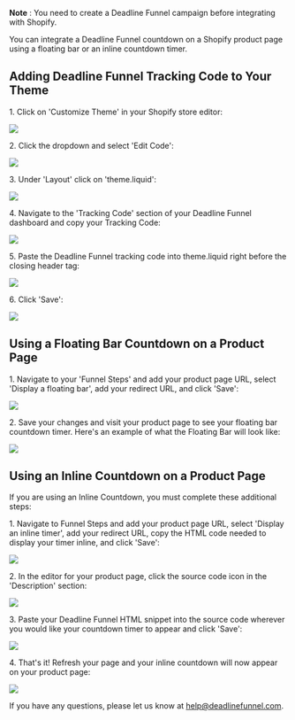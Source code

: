 **Note** :  You need to create a Deadline Funnel campaign before integrating
with Shopify.

You can integrate a Deadline Funnel countdown on a Shopify product page using
a floating bar or an inline countdown timer.

##

## Adding Deadline Funnel Tracking Code to Your Theme

1\. Click on 'Customize Theme' in your Shopify store editor: 

![](https://s3.amazonaws.com/helpscout.net/docs/assets/53974d6ce4b0c76107b109d1/images/5bc0fcd22c7d3a04dd5b9c54/file-o7B0zQAMtp.png)

2\. Click the dropdown and select 'Edit Code': 

![](https://s3.amazonaws.com/helpscout.net/docs/assets/53974d6ce4b0c76107b109d1/images/5bc0fbdb042863158cc75dc5/file-oCbLsQUlsU.png)

3\. Under 'Layout' click on 'theme.liquid': 

![](https://s3.amazonaws.com/helpscout.net/docs/assets/53974d6ce4b0c76107b109d1/images/5bc0fd1a2c7d3a04dd5b9c57/file-msJamc3aze.png)

4\. Navigate to the 'Tracking Code' section of your Deadline Funnel dashboard and copy your Tracking Code: 

![](https://s3.amazonaws.com/helpscout.net/docs/assets/53974d6ce4b0c76107b109d1/images/5c65c2862c7d3a66e32e7873/file-p3lBofFRVd.png)

5\. Paste the Deadline Funnel tracking code into theme.liquid right before the closing header tag: 

![](https://s3.amazonaws.com/helpscout.net/docs/assets/53974d6ce4b0c76107b109d1/images/5bc0ff3a2c7d3a04dd5b9c7e/file-zP1PwteG4p.png)

6\. Click 'Save': 

![](https://s3.amazonaws.com/helpscout.net/docs/assets/53974d6ce4b0c76107b109d1/images/5bc0ff62042863158cc75dfa/file-Z27hQ3PJg8.png)

## Using a Floating Bar Countdown on a Product Page

1\. Navigate to your 'Funnel Steps' and add your product page URL, select 'Display a floating bar', add your redirect URL, and click 'Save': 

![](https://s3.amazonaws.com/helpscout.net/docs/assets/53974d6ce4b0c76107b109d1/images/5c783c362c7d3a0cb932155e/file-JDPyIgnWsG.png)

2\. Save your changes and visit your product page to see your floating bar countdown timer. Here's an example of what the Floating Bar will look like: 

![](https://s3.amazonaws.com/helpscout.net/docs/assets/53974d6ce4b0c76107b109d1/images/5c65c0a12c7d3a66e32e783a/file-r2622Bfum3.png)

## Using an Inline Countdown on a Product Page

If you are using an Inline Countdown, you must complete these additional
steps:

1\. Navigate to Funnel Steps and add your product page URL, select 'Display an inline timer', add your redirect URL, copy the HTML code needed to display your timer inline, and click 'Save': 

![](https://s3.amazonaws.com/helpscout.net/docs/assets/53974d6ce4b0c76107b109d1/images/5c783cd22c7d3a0cb9321570/file-hMgAYWDhqC.png)

2\. In the editor for your product page, click the source code icon in the 'Description' section: 

![](https://s3.amazonaws.com/helpscout.net/docs/assets/53974d6ce4b0c76107b109d1/images/5bc1002c042863158cc75dfd/file-M8XM5XfNE4.png)

3\. Paste your Deadline Funnel HTML snippet into the source code wherever you would like your countdown timer to appear and click 'Save': 

![](https://s3.amazonaws.com/helpscout.net/docs/assets/53974d6ce4b0c76107b109d1/images/5bc10060042863158cc75dff/file-bcsrcwwXL4.png)

4\. That's it! Refresh your page and your inline countdown will now appear on your product page: 

![](https://s3.amazonaws.com/helpscout.net/docs/assets/53974d6ce4b0c76107b109d1/images/5bc10088042863158cc75e00/file-5ELEP9tVkC.png)

If you have any questions, please let us know at
[help@deadlinefunnel.com](mailto:mailto:help@deadlinefunnel.com).

###

##

